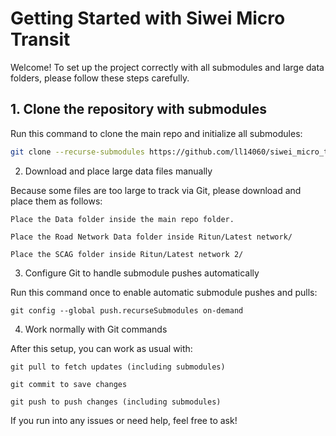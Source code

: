 # Getting Started with Siwei Micro Transit

Welcome! To set up the project correctly with all submodules and large data folders, please follow these steps carefully.

## 1. Clone the repository with submodules

Run this command to clone the main repo and initialize all submodules:

```bash
git clone --recurse-submodules https://github.com/ll14060/siwei_micro_transit/
```
2. Download and place large data files manually

Because some files are too large to track via Git, please download and place them as follows:

    Place the Data folder inside the main repo folder.

    Place the Road Network Data folder inside Ritun/Latest network/

    Place the SCAG folder inside Ritun/Latest network 2/

3. Configure Git to handle submodule pushes automatically

Run this command once to enable automatic submodule pushes and pulls:

``` git config --global push.recurseSubmodules on-demand ```

4. Work normally with Git commands

After this setup, you can work as usual with:

    git pull to fetch updates (including submodules)

    git commit to save changes

    git push to push changes (including submodules)

If you run into any issues or need help, feel free to ask!
